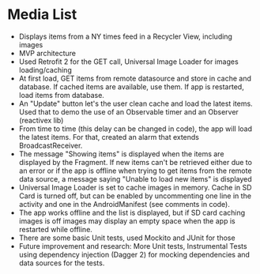 # Media List

- Displays items from a NY times feed in a Recycler View, including images
- MVP architecture
- Used Retrofit 2 for the GET call, Universal Image Loader for images loading/caching
- At first load, GET items from remote datasource and store in cache and database. If cached items are available, use them. If app is restarted, load items from database. 
- An "Update" button let's the user clean cache and load the latest items. Used that to demo the use of an Observable timer and an Observer (reactivex lib)
- From time to time (this delay can be changed in code), the app will load the latest items. For that, created an alarm that extends BroadcastReceiver.
- The message "Showing items" is displayed when the items are displayed by the Fragment. If new items can't be retrieved either due to an error or if the app is offline when trying to get items from the remote data source, a message saying "Unable to load new items" is displayed
- Universal Image Loader is set to cache images in memory. Cache in SD Card is turned off, but can be enabled by uncommenting one line in the activity and one in the AndroidManifest (see comments in code).
- The app works offline and the list is displayed, but if SD card caching images is off images may display an empty space when the app is restarted while offline.
- There are some basic Unit tests, used Mockito and JUnit for those
- Future improvement and research: More Unit tests, Instrumental Tests using dependency injection (Dagger 2) for mocking dependencies and data sources for the tests.
